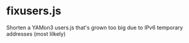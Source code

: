 # fixusers.js
Shorten a YAMon3 users.js that's grown too big due to IPv6 temporary addresses (most lilkely) 

